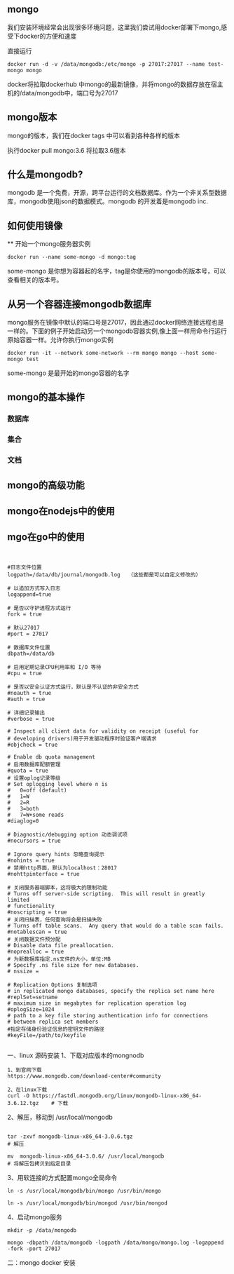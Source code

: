 ## mongo

我们安装环境经常会出现很多环境问题，这里我们尝试用docker部署下mongo,感受下docker的方便和速度

直接运行

`docker run -d -v /data/mongodb:/etc/mongo -p 27017:27017 --name test-mongo mongo`

docker将拉取dockerhub 中mongo的最新镜像，并将mongo的数据存放在宿主机的/data/mongodb中，端口号为27017

## mongo版本

mongo的版本，我们在docker tags 中可以看到各种各样的版本

执行docker pull mongo:3.6 将拉取3.6版本

## 什么是mongodb?

mongodb 是一个免费，开源，跨平台运行的文档数据库。作为一个非关系型数据库，mongodb使用json的数据模式。mongodb 的开发着是mongodb inc.

## 如何使用镜像

** 开始一个mongo服务器实例

`docker run --name some-mongo -d mongo:tag`

some-mongo 是你想为容器起的名字，tag是你使用的mongodb的版本号，可以查看相关的版本号。

## 从另一个容器连接mongodb数据库

mongo服务在镜像中默认的端口号是27017，因此通过docker网络连接远程也是一样的。下面的例子开始启动另一个mongodb容器实例,像上面一样用命令行运行原始容器一样。允许你执行mongo实例


`docker run -it --network some-network --rm mongo mongo --host some-mongo test`


some-mongo 是最开始的mongo容器的名字




## mongo的基本操作

### 数据库

### 集合

### 文档




## mongo的高级功能


## mongo在nodejs中的使用


## mgo在go中的使用






```


#日志文件位置
logpath=/data/db/journal/mongodb.log　　（这些都是可以自定义修改的）

# 以追加方式写入日志
logappend=true

# 是否以守护进程方式运行
fork = true

# 默认27017
#port = 27017

# 数据库文件位置
dbpath=/data/db

# 启用定期记录CPU利用率和 I/O 等待
#cpu = true

# 是否以安全认证方式运行，默认是不认证的非安全方式
#noauth = true
#auth = true

# 详细记录输出
#verbose = true

# Inspect all client data for validity on receipt (useful for
# developing drivers)用于开发驱动程序时验证客户端请求
#objcheck = true

# Enable db quota management
# 启用数据库配额管理
#quota = true
# 设置oplog记录等级
# Set oplogging level where n is
#   0=off (default)
#   1=W
#   2=R
#   3=both
#   7=W+some reads
#diaglog=0

# Diagnostic/debugging option 动态调试项
#nocursors = true

# Ignore query hints 忽略查询提示
#nohints = true
# 禁用http界面，默认为localhost：28017
#nohttpinterface = true

# 关闭服务器端脚本，这将极大的限制功能
# Turns off server-side scripting.  This will result in greatly limited
# functionality
#noscripting = true
# 关闭扫描表，任何查询将会是扫描失败
# Turns off table scans.  Any query that would do a table scan fails.
#notablescan = true
# 关闭数据文件预分配
# Disable data file preallocation.
#noprealloc = true
# 为新数据库指定.ns文件的大小，单位:MB
# Specify .ns file size for new databases.
# nssize =

# Replication Options 复制选项
# in replicated mongo databases, specify the replica set name here
#replSet=setname
# maximum size in megabytes for replication operation log
#oplogSize=1024
# path to a key file storing authentication info for connections
# between replica set members
#指定存储身份验证信息的密钥文件的路径
#keyFile=/path/to/keyfile


```


一、linux 源码安装
1、下载对应版本的mongnodb
```
1、到官网下载
https://www.mongodb.com/download-center#community

2、在linux下载
curl -O https://fastdl.mongodb.org/linux/mongodb-linux-x86_64-3.6.12.tgz    # 下载
```
2、解压，移动到 /usr/local/mongodb
```

tar -zxvf mongodb-linux-x86_64-3.0.6.tgz                                   # 解压

mv  mongodb-linux-x86_64-3.0.6/ /usr/local/mongodb                         # 将解压包拷贝到指定目录
```
3、用软连接的方式配置mongo全局命令

```
ln -s /usr/local/mongodb/bin/mongo /usr/bin/mongo

ln -s /usr/local/mongodb/bin/mongod /usr/bin/mongod
```

4、启动mongo服务

```
mkdir -p /data/mongodb

mongo -dbpath /data/mongodb -logpath /data/mongo/mongo.log -logappend -fork -port 27017 

```

二：mongo  docker 安装

